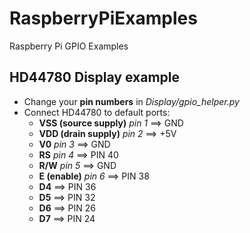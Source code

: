 # RaspberryPiExamples
Raspberry Pi GPIO Examples


## HD44780 Display example
* Change your **pin numbers** in _Display/gpio_helper.py_
* Connect HD44780 to default ports:
  * **VSS (source supply)** _pin 1_ ==> GND
  * **VDD (drain supply)** _pin 2_ ==> +5V
  * **V0** _pin 3_ ==> GND
  * **RS** _pin 4_ ==> PIN 40
  * **R/W** _pin 5_ ==> GND
  * **E (enable)** _pin 6_ ==> PIN 38
  * **D4** ==> PIN 36
  * **D5** ==> PIN 32
  * **D6** ==> PIN 26
  * **D7** ==> PIN 24
